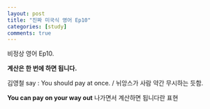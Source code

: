 ```yaml
---
layout: post
title: "진짜 미국식 영어 Ep10"
categories: [study]
comments: true
---
```


비정상 영어 Ep10. 

<b> 계산은 한 번에 하면 됩니다. </b>

김영철 say : You should pay at once. / 뉘앙스가 사람 약간 무시하는 듯함.

<b> You can pay on your way out</b>
나가면서 계산하면 됩니다란 표현
